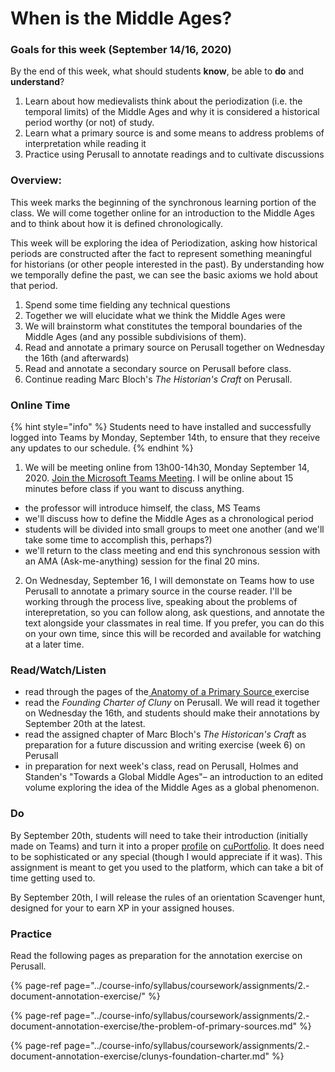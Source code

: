 # When is the Middle Ages?

### Goals for this week \(September 14/16, 2020\)

By the end of this week, what should students **know**, be able to **do** and **understand**?

1. Learn about how medievalists think about the periodization \(i.e. the temporal limits\) of the Middle Ages and why it is considered a historical period worthy \(or not\) of study.
2. Learn what a primary source is and some means to address problems of interpretation while reading it
3. Practice using Perusall to annotate readings and to cultivate discussions

### Overview:

This week marks the beginning of the synchronous learning portion of the class. We will come together online for an introduction to the Middle Ages and to think about how it is defined chronologically. 

This week will be exploring the idea of Periodization, asking how historical periods are constructed after the fact to represent something meaningful for historians \(or other people interested in the past\). By understanding how we temporally define the past, we can see the basic axioms we hold about that period. 

1. Spend some time fielding any technical questions
2. Together we will elucidate what we think the Middle Ages were
3. We will brainstorm what constitutes the temporal boundaries of the Middle Ages \(and any possible subdivisions of them\). 
4. Read and annotate a primary source on Perusall together on Wednesday the 16th \(and afterwards\)
5. Read and annotate a secondary source on Perusall before class. 
6. Continue reading Marc Bloch's _The Historian's Craft_ on Perusall. 

### **Online Time**

{% hint style="info" %}
Students need to have installed and successfully logged into Teams by Monday, September 14th, to ensure that they receive any updates to our schedule. 
{% endhint %}

1. We will be meeting online from 13h00-14h30, Monday September 14, 2020.  [Join the Microsoft Teams Meeting](https://teams.microsoft.com/l/meetup-join/19%3a3aa1fa742db944319f92713dd21474ef%40thread.tacv2/1591640213241?context=%7b%22Tid%22%3a%226ad91895-de06-485e-bc51-fce126cc8530%22%2c%22Oid%22%3a%22b8e11e76-90c8-4bf2-a5e3-cca184e3c823%22%7d). I will be online about 15 minutes before class if you want to discuss anything.  

* the professor will introduce himself, the class, MS Teams 
* we'll discuss how to define the Middle Ages as a chronological period
* students will be divided into small groups to meet one another \(and we'll take some time to accomplish this, perhaps?\)
* we'll return to the class meeting and end this synchronous session with an AMA \(Ask-me-anything\) session for the final 20 mins.

2. On Wednesday, September 16,  I will demonstate on Teams how to use Perusall to annotate a primary source in the course reader. I'll be working through the process live, speaking about the problems of interepretation, so you can follow along, ask questions, and annotate the text alongside your classmates in real time. If you prefer, you can do this on your own time, since this will be recorded and available for watching at a later time. 

### Read/Watch/Listen

* read through the pages of the[ Anatomy of a Primary Source ](../course-info/syllabus/coursework/assignments/2.-document-annotation-exercise/)exercise
* read the _Founding Charter of Cluny_ on Perusall. We will read it together on Wednesday the 16th, and students should make their annotations by September 20th at the latest. 
* read the assigned chapter of Marc Bloch's _The Historican's Craft_ as preparation for a future discussion and writing exercise \(week 6\) on Perusall
* in preparation for next week's class, read on Perusall, Holmes and Standen's "Towards a Global Middle Ages"– an introduction to an edited volume exploring the idea of the Middle Ages as a global phenomenon.

### Do

By September 20th, students will need to take their introduction \(initially made on Teams\) and turn it into a proper [profile](../course-info/syllabus/coursework/reflections/profile.md) on [cuPortfolio](../course-info/digital-tools/cuportfolio.md). It does need to be sophisticated or any special \(though I would appreciate if it was\). This assignment is meant to get you used to the platform, which can take a bit of time getting used to. 

By September 20th, I will release the rules of an orientation Scavenger hunt, designed for your to earn XP in your assigned houses. 

### Practice

Read the following pages as preparation for the annotation exercise on Perusall.

{% page-ref page="../course-info/syllabus/coursework/assignments/2.-document-annotation-exercise/" %}

{% page-ref page="../course-info/syllabus/coursework/assignments/2.-document-annotation-exercise/the-problem-of-primary-sources.md" %}

{% page-ref page="../course-info/syllabus/coursework/assignments/2.-document-annotation-exercise/clunys-foundation-charter.md" %}



